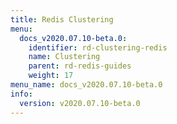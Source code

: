 ```yaml
---
title: Redis Clustering
menu:
  docs_v2020.07.10-beta.0:
    identifier: rd-clustering-redis
    name: Clustering
    parent: rd-redis-guides
    weight: 17
menu_name: docs_v2020.07.10-beta.0
info:
  version: v2020.07.10-beta.0
---
```


